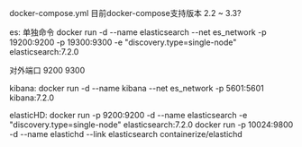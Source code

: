 docker-compose.yml 目前docker-compose支持版本 2.2 ~ 3.3?

es:
单独命令
docker run -d --name elasticsearch --net es_network -p 19200:9200 -p 19300:9300 -e "discovery.type=single-node" elasticsearch:7.2.0

对外端口 9200 9300

kibana:
docker run -d --name kibana --net es_network -p 5601:5601 kibana:7.2.0


elasticHD: 
docker run -p 9200:9200 -d --name elasticsearch -e "discovery.type=single-node" elasticsearch:7.2.0
docker run -p 10024:9800 -d --name elastichd --link elasticsearch containerize/elastichd